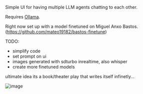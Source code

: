 Simple UI for having multiple LLM agents chatting to each other.

Requires [Ollama](https://ollama.com/).

Right now set up with a model finetuned on Miguel Anxo Bastos. (https://github.com/mateo19182/bastos-finetune)


TODO:
- simplify code
- set prompt on ui
- images generated with sdturbo inrealtime, also whisper
- create more finetuned models

ultimate idea its a book/theater play that writes itself infinetly...


![image](https://github.com/user-attachments/assets/d5886594-9f65-4def-8547-66fcee14de6c)

